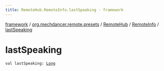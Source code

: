 ```yaml
---
title: RemoteHub.RemoteInfo.lastSpeaking - framework
---
```


[framework](../../../index.html) / [org.mechdancer.remote.presets](../../index.html) / [RemoteHub](../index.html) / [RemoteInfo](index.html) / [lastSpeaking](./last-speaking.html)

# lastSpeaking

`val lastSpeaking: `[`Long`](https://kotlinlang.org/api/latest/jvm/stdlib/kotlin/-long/index.html)